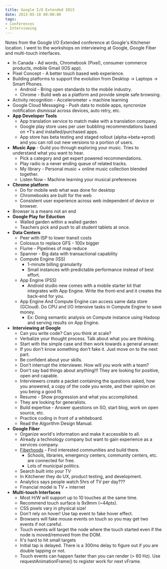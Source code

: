 ```yaml
---
title: Google I/O Extended 2013
date: 2013-05-18 00:00:00
tags:
- Conferences
- Interviewing
---
```

Notes from the Google I/O Extended conference at Google's Kitchener location.  I went to the workshops on interviewing at Google, Google Fiber and multi-touch interfaces.

* In Canada - Ad words, Chromebook (Pixel), consumer commerce products, mobile Gmail (IOS app).
* Pixel Concept - A better touch based web experience.
* Building platforms to support the evolution from Desktop -> Laptops -> Smart Phones.
  * Android - Bring open standards to the mobile industry.
  * Chrome - Build web as a platform and provide simple safe browsing.
* Activity recognition - Accelerometer + machine learning
* Google Cloud Messaging - Push data to mobile apps, syncronize notification dismissal across devices, auto retry, etc.
* **App Developer Tools**
   * App translation service to match make with a translation company.
   * Google play store uses per user bubbling recommendations based on +1's and installed/purchased apps.
   * App store has beta testing and staged rollout (alpha->beta->prod) and you can roll out new versions to a portion of users.
* **Music App** - Guild you through exploring your music.  Tries to understand what you want to hear.
  * Pick a category and get expert powered recommendations.
  * Play radio is a never ending queue of related tracks.
  * My library - Personal music + online music collection blended together.
  * Listen Now - Machine learning your musical preferences
* **Chrome platform**
  * Do for mobile web what was done for desktop
  * Chromebooks are built for the web
  * Consistent user experience across web independent of device or browser.
* Browser is a means not an end
* **Google Play for Eduction**
  * Walled garden within a walled garden
  * Teachers pick and push to all student tablets at once.
* **Data Centers**
  * Peer with ISP to lower transit costs
  * Colossus to replace GFS - 100x bigger
  * Flume - Pipelines of map reduce
  * Spanner - Big data with transactional capability
  * Compute Engine (ISS)
    * 1-minute billing granularity
    * Small instances with predictable performance instead of best effort.
  * App Engine (PSS)
    * Android studio new comes with a mobile starter kit that integrates with App Engine.  Write the front-end and it creates the back-end for you.
  * App Engine And Compute Engine can access same data store (GCloud).  Do CPU and I/O intensive tasks in Compute Engine to save money.
    * Ex: Doing semantic analysis on Compute instance using Hadoop and serving results on App Engine.
* **Interviewing at Google**
  * Can you write code?  Can you think at scale?
  * Verbalize your thought process.  Talk about what you are thinking.
  * Start with the simple case and then work towards a general answer.
  * If you don't know something don't fake it.  Just move on to the next part.
  * Be confident about your skills.
  * Don't interrupt the interviewer.  How will you work with a team?
  * Don't say bad things about anything!!!  They are looking for positive, open and capable.
  * Interviewers create a packet containing the questions asked, how you answered, a copy of the code you wrote, and their opinion on you being a good fit.
  * Resume - Show progression and what you accomplished.
  * They are looking for generalists.
  * Build expertise - Answer questions on SO, start blog, work on open source, etc.
  * Practice coding in front of a whiteboard.
  * Read the Algorithm Design Manual.
* **Google Fiber**
  * Organize world's information and make it accessible to all.
  * Already a technology company but want to gain experience as a services company.
  * <u>Fiberhoods</u> - Find interested communities and build there.
    * Schools, libraries, emergency centers, community centers, etc. are connected for free.
    * Lots of municipal politics.
  * Search built into your TV
  * In Kitchener they do UX, product testing, and development.
  * Analytics says people watch 5hrs of TV per day???
  * Financial model is TV + internet
* **Multi-touch Interfaces**
  * Most H/W will support up to 10 touches at the same time.
  * Recommend touch surface is 9x9mm (~44pts).
  * CSS pixels vary in physical size!
  * Don't rely on hover!  Use tap event to fake hover effect.
  * Browsers will fake mouse events on touch so you may get two events if not careful.
  * Touch events will target the node where the touch started even if the node is moved/removed from the DOM.
  * It's hard to hit small targets
  * Initial tap is delayed.  There is a 300ms delay to figure out if you are double tapping or not.
  * Touch events can happen faster than you can render (> 60 Hz).  Use requestAnimationFrame() to register work for next vFrame.